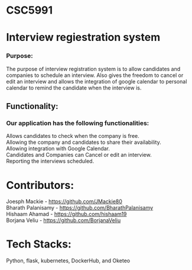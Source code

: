 # CSC5991
# Interview regiestration system
### Purpose:<br/>
The purpose of interview registration system is to allow candidates and companies to schedule an interview. Also gives the freedom to cancel or edit an interview and allows the integration of google calendar to personal calendar to remind the candidate when the interview is. 
## Functionality:
### Our application has the following functionalities:
Allows candidates to check when the company is free.<br/>
Allowing the company and candidates to share their availability. <br/>
Allowing integration with Google Calendar. <br/>
Candidates and Companies can Cancel or edit an interview. <br/>
Reporting the interviews scheduled.<br/>

# Contributors:
Joesph Mackie - https://github.com/JMackie80 <br/>
Bharath Palanisamy - https://github.com/BharathPalanisamy<br/>
Hishaam Ahamad - https://github.com/hishaam19 <br/>
Borjana Veliu - https://github.com/BorjanaVeliu<br/> 

# Tech Stacks:
Python, flask, kubernetes, DockerHub, and Oketeo <br/>

